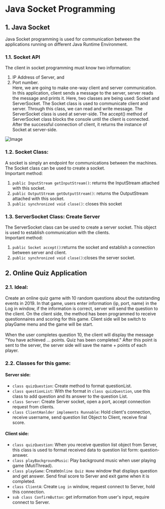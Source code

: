# Java Socket Programming

## 1. Java Socket
Java Socket programming is used for communication between the applications running on different Java Runtime Environment.
### 1.1. Socket API
The client in socket programming must know two information:
1. IP Address of Server, and
2. Port number. <br>
Here, we are going to make one-way client and server communication. In this application, client sends a message to the server, server reads the message and prints it. Here, two classes are being used: Socket and ServerSocket. The Socket class is used to communicate client and server. Through this class, we can read and write message. The ServerSocket class is used at server-side. The accept() method of ServerSocket class blocks the console until the client is connected. After the successful connection of client, it returns the instance of Socket at server-side.


![Image](https://static.javatpoint.com/core/images/socket-programming.png)

### 1.2. Socket Class: 
A socket is simply an endpoint for communications between the machines. The Socket class can be used to create a socket.<br>
Important method:
1. ```public InputStream getInputStream()```: returns the InputStream attached with this socket.
2. ```public OutputStream getOutputStream()```: returns the OutputStream attached with this socket.
3. ```public synchronized void close()```: closes this socket

### 1.3. ServerSocket Class: Create Server
The ServerSocket class can be used to create a server socket. This object is used to establish communication with the clients.<br>
Important method:
1. ```public Socket accept()```:returns the socket and establish a connection between server and client.
2. ```public synchronized void close()```:closes the server socket.

## 2. Online Quiz Application
### 2.1. Ideal:
Create an online quiz game with 10 random questions about the outstanding events in 2019. In that game, users enter information (ip, port, name) in the Log in window, if the information is correct, server will send the question to the client. On the client side, the method has been programmed to receive questionnaires and scoring for this game. Client side will be switch to playGame menu and the game will be start. <br><br>
When the user completes question 10, the client will display the message "You have achieved ... points. Quiz has been completed." After this point is sent to the server, the server side will save the name + points of each player.

### 2.2. Classes for this game:
#### Server side:
- ```class quizQuestion```: Create method to format questionList.
- ```class questionList```: With the format in ```class quizQuestion```, use this class to add question and its answer to the question List.
- ```class Server```: Create Server socket, open a port, accept connection request from clients.
- ```class ClientHanlder implements Runnable```: Hold client's connection, receive username, send question list Object to Client, receive final score.

#### Client side:
- ```class quizQuestion```: When you receive question list object from Server, this class is used to format received data to question list form: question-answer.
- ```class playBackgroundMusic```: Play background music when user playing game (MutiThread).
- ```class playGame```: Create```Online Quiz Home``` window that displays question and get answer. Send final score to Server and exit game when it is completed.
- ```class ClientA```: Create ```Log in``` window, request connect to Server, hold this connection.
- ```sub class ConfirmButton```: get information from user's input, require connect to Server.

